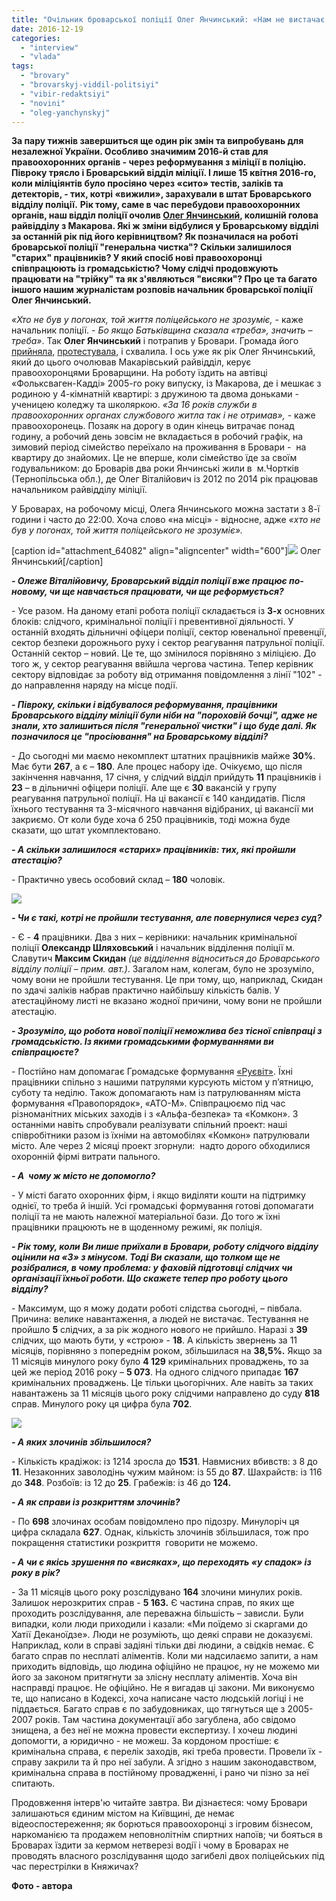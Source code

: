 ```yaml
---
title: "Очільник броварської поліції Олег Янчинський: «Нам не вистачає людей»"
date: 2016-12-19
categories: 
  - "interview"
  - "vlada"
tags: 
  - "brovary"
  - "brovarskyj-viddil-politsiyi"
  - "vibir-redaktsiyi"
  - "novini"
  - "oleg-yanchynskyj"
---
```


**За пару тижнів завершиться ще один рік змін та випробувань для незалежної України. Особливо значимим 2016-й став для правоохоронних органів - через реформування з міліції в поліцію. Півроку трясло і Броварський відділ міліції. І лише 15 квітня 2016-го, коли міліціянтів було просіяно через «сито» тестів, заліків та детекторів, - тих, котрі «вижили», зарахували в штат Броварського відділу поліції.** **Рік тому, саме в час перебудови правоохоронних органів, наш відділ поліції очолив [Олег Янчинський](https://mpz.brovary.org/tymchasovym-ochilnykom-brovarskoyi-politsiyi-pryznachyly-golovu-makarivskogo-rajviddilku/), колишній голова райвідділу з Макарова. Які ж зміни відбулися у Броварському відділі за останній рік під його керівництвом? Як позначилася на роботі броварської поліції "генеральна чистка"? Скільки залишилося "старих" працівників? У який спосіб нові правоохоронці співпрацюють із громадськістю? Чому слідчі продовжують працювати на "трійку" та як з'являються "висяки"? Про це та багато іншого нашим журналістам розповів начальник броварської поліції Олег Янчинський.**

_«Хто не був у погонах, той життя поліцейського не зрозуміє,_ - каже начальник поліції. - _Бо якщо Батьківщина сказала «треба», значить – треба»_. Так **Олег Янчинський** і потрапив у Бровари. Громада його [прийняла,](https://mpz.brovary.org/dva-mozhlyvi-ochilnyky-brovarskoyi-politsiyi-pospilkuvalys-iz-gromadoyu-u-miskviddili-foto/) [протестувала,](https://mpz.brovary.org/gromadska-rada-pry-politsiyi-proekzamenuvala-novogo-t-v-o-nachalnyka-politsiyi-olega-yanchynskogo/) і схвалила. І ось уже як рік Олег Янчинський, який до цього очолював Макарівський райвідділ, керує правоохоронцями Броварщини. На роботу їздить на автівці «Фольксваген-Кадді» 2005-го року випуску, із Макарова, де і мешкає з родиною у 4-кімнатній квартирі: з дружиною та двома доньками - ученицею коледжу та школяркою. _«За 16 років служби в правоохоронних органах службового житла так і не отримав»,_ - каже правоохоронець. Позаяк на дорогу в один кінець витрачає понад годину, а робочий день зовсім не вкладається в робочий графік, на зимовий період сімейство переїхало на проживання в Бровари -  на квартиру до знайомих. Це не вперше, коли сімейство їде за своїм годувальником: до Броварів два роки Янчинські жили в  м.Чортків (Тернопільська обл.), де Олег Віталійович із 2012 по 2014 рік працював начальником райвідділу міліції.

У Броварах, на робочому місці, Олега Янчинського можна застати з 8-ї години і часто до 22:00. Хоча слово «на місці» - відносне, адже _«хто не був у погонах, той життя поліцейського не зрозуміє»._

\[caption id="attachment\_64082" align="aligncenter" width="600"\][![](https://mpz.brovary.org/wp-content/uploads/2016/12/3-2.jpg)](https://mpz.brovary.org/wp-content/uploads/2016/12/3-2.jpg) Олег Янчинський\[/caption\]

**_\- Олеже Віталійовичу, Броварський відділ поліції вже працює по-новому, чи ще навчається працювати, чи ще реформується?_**

\- Усе разом. На даному етапі робота поліції складається із **3-х** основних блоків: слідчого, кримінальної поліції і превентивної діяльності. У останній входять дільничні офіцери поліції, сектор ювенальної превенції, сектор безпеки дорожнього руху і сектор реагування патрульної поліції. Останній сектор – новий. Це те, що змінилося порівняно з міліцією. До того ж, у сектор реагування ввійшла чергова частина. Тепер керівник сектору відповідає за роботу від отримання повідомлення з лінії "102" - до направлення наряду на місце події.

**_\- Півроку, скільки і відбувалося реформування, працівники Броварського відділу міліції були ніби на "пороховій бочці", адже не знали, хто залишиться після "генеральної чистки" і що буде далі. Як позначилося це "просіювання" на Броварському відділі?_**

\- До сьогодні ми маємо некомплект штатних працівників майже **30%**. Має бути **267**, а є – **180**. Але процес набору іде. Очікуємо, що після закінчення навчання, 17 січня, у слідчий відділ прийдуть **11** працівників і **23** – в дільничні офіцери поліції. Але ще є **30** вакансій у групу реагування патрульної поліції. На ці вакансії є 140 кандидатів. Після їхнього тестування та 3-місячного навчання відібраних, ці вакансії ми закриємо. От коли буде хоча б 250 працівників, тоді можна буде сказати, що штат укомплектовано.

**_\- А скільки залишилося «старих» працівників: тих, які пройшли атестацію?_**

\- Практично увесь особовий склад – **180** чоловік.

[![](https://mpz.brovary.org/wp-content/uploads/2016/12/6-2.jpg)](https://mpz.brovary.org/wp-content/uploads/2016/12/6-2.jpg)

**_\- Чи є такі, котрі не пройшли тестування, але повернулися через суд?_**

\- Є - **4** працівники. Два з них – керівники: начальник кримінальної поліції **Олександр Шляховський** і начальник відділення поліції м. Славутич **Максим Скидан** _(це відділення відноситься до Броварського відділу поліції – прим. авт.)_. Загалом нам, колегам, було не зрозуміло, чому вони не пройшли тестування. Це при тому, що, наприклад, Скидан по здачі заліків набрав практично найбільшу кількість балів. У атестаційному листі не вказано жодної причини, чому вони не пройшли атестацію.

**_\- Зрозуміло, що робота нової поліції неможлива без тісної співпраці з громадськістю. Із якими громадськими формуваннями ви співпрацюєте?_**

\- Постійно нам допомагає Громадське формування [«Руєвіт»](https://mpz.brovary.org/gf-ruyevyt-za-poryadok-u-misti-ta-rajoni-shhob-vlada-ne-krala-ta-davala-zhyty-lyudyam/). Їхні працівники спільно з нашими патрулями курсують містом у п’ятницю, суботу та неділю. Також допомагають нам із патрулюванням міста формування «Правопорядок», «АТО-М». Співпрацюємо під час різноманітних міських заходів і з «Альфа-безпека» та «Комкон». З останніми навіть спробували реалізувати спільний проект: наші співробітники разом із їхніми на автомобілях «Комкон» патрулювали місто. Але через 2 місяці проект згорнули:  надто дорого обходилися охоронній фірмі витрати пального.

**_\- А  чому ж місто не допомогло?_**

\- У місті багато охоронних фірм, і якщо виділяти кошти на підтримку однієї, то треба й іншій. Усі громадські формування готові допомагати поліції та не мають належної матеріальної бази. До того ж їхні працівники працюють не в щоденному режимі, як поліція.

**_\- Рік тому, коли Ви лише приїхали в Бровари, роботу слідчого відділу оцінили на «3» з мінусом. Тоді Ви сказали, що толком ще не розібралися, в чому проблема: у фаховій підготовці слідчих чи організації їхньої роботи. Що скажете тепер про роботу цього відділу?_**

\- Максимум, що я можу додати роботі слідства сьогодні, – півбала. Причина: велике навантаження, а людей не вистачає. Тестування не пройшло **5** слідчих, а за рік жодного нового не прийшло. Наразі з **39** слідчих, що мають бути, у «строю» - **18**. А кількість звернень за 11 місяців, порівняно з попереднім роком, збільшилася на **38,5%.** Якщо за 11 місяців минулого року було **4 129** кримінальних проваджень, то за цей же період 2016 року – **5 073**. На одного слідчого припадає **167** кримінальних проваджень. Це тільки цьогорічних. Але навіть за таких навантажень за 11 місяців цього року слідчими направлено до суду **818** справ. Минулого року ця цифра була **702**.

[![](https://mpz.brovary.org/wp-content/uploads/2016/12/5-4.jpg)](https://mpz.brovary.org/wp-content/uploads/2016/12/5-4.jpg)

**_\- А яких злочинів збільшилося?_**

\- Кількість крадіжок: із 1214 зросла до **1531**. Навмисних вбивств: з 8 до **11**. Незаконних заволодінь чужим майном: із 55 до **87**. Шахрайств: із 116 до **348**. Розбоїв: із 12 до **25**. Грабежів: із 46 до **124.**

**_\- А як справи із розкриттям злочинів?_**

\- По **698** злочинах особам повідомлено про підозру. Минулоріч ця цифра складала **627**. Однак, кількість злочинів збільшилася, тож про покращення статистики розкриття  говорити не можемо.

**_\- А чи є якісь зрушення по «висяках», що переходять «у спадок» із року в рік?_**

\- За 11 місяців цього року розслідувано **164** злочини минулих років. Залишок нерозкритих справ - **5 163.** Є частина справ, по яких ще проходить розслідування, але переважна більшість – зависли. Були випадки, коли люди приходили і казали: «Ми поїдемо зі скаргами до Хатії Деканоїдзе». Люди не розуміють, що деякі справи не доказуємі. Наприклад, коли в справі задіяні тільки дві людини, а свідків немає. Є багато справ по несплаті аліментів. Коли ми надсилаємо запити, а нам приходить відповідь, що людина офіційно не працює, ну не можемо ми його за законом притягнути за злісну несплату аліментів. Хоча він насправді працює. Не офіційно. Не я вигадав ці закони. Ми виконуємо те, що написано в Кодексі, хоча написане часто людській логіці і не піддається. Багато справ є по забудовниках, що тягнуться ще з 2005-2007 років. Там частина документації або загублена, або свідомо знищена, а без неї не можна провести експертизу. І хочеш людині допомогти, а юридично - не можеш. За кордоном простіше: є кримінальна справа, є перелік заходів, які треба провести. Провели їх - справу закрили та й про неї забули. А згідно з нашим законодавством, кримінальна справа в постійному провадженні, і рано чи пізно за неї спитають.

Продовження інтерв'ю читайте завтра. Ви дізнаєтеся: чому Бровари залишаються єдиним містом на Київщині, де немає відеоспостереження; як борються правоохоронці з ігровим бізнесом, наркоманією та продажем неповнолітнім спиртних напоїв; чи бояться в Броварах їздити за кермом нетверезі водії і чому в Броварах не проводять власного розслідування щодо загибелі двох поліцейських під час перестрілки в Княжичах?

**Фото - автора**

